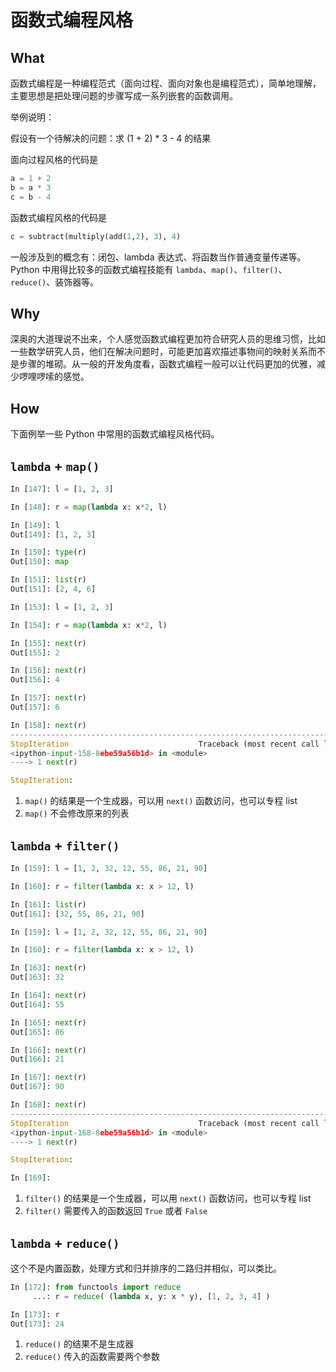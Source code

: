 # 函数式编程风格

## What

函数式编程是一种编程范式（面向过程、面向对象也是编程范式），简单地理解，主要思想是把处理问题的步骤写成一系列嵌套的函数调用。

举例说明：

假设有一个待解决的问题：求 (1 + 2) * 3 - 4 的结果

面向过程风格的代码是

```python
a = 1 + 2
b = a * 3
c = b - 4
```

函数式编程风格的代码是

```python
c = subtract(multiply(add(1,2), 3), 4)
```

一般涉及到的概念有：闭包、lambda 表达式、将函数当作普通变量传递等。Python 中用得比较多的函数式编程技能有 `lambda`、`map()`、`filter()`、`reduce()`、装饰器等。

## Why

深奥的大道理说不出来，个人感觉函数式编程更加符合研究人员的思维习惯，比如一些数学研究人员，他们在解决问题时，可能更加喜欢描述事物间的映射关系而不是步骤的堆砌。从一般的开发角度看，函数式编程一般可以让代码更加的优雅，减少啰哩啰嗦的感觉。

## How

下面例举一些 Python 中常用的函数式编程风格代码。

## `lambda` + `map()`

```python
In [147]: l = [1, 2, 3]

In [148]: r = map(lambda x: x*2, l)

In [149]: l
Out[149]: [1, 2, 3]

In [150]: type(r)
Out[150]: map

In [151]: list(r)
Out[151]: [2, 4, 6]
```

```python
In [153]: l = [1, 2, 3]

In [154]: r = map(lambda x: x*2, l)

In [155]: next(r)
Out[155]: 2

In [156]: next(r)
Out[156]: 4

In [157]: next(r)
Out[157]: 6

In [158]: next(r)
---------------------------------------------------------------------------
StopIteration                             Traceback (most recent call last)
<ipython-input-158-8ebe59a56b1d> in <module>
----> 1 next(r)

StopIteration:
```

1. `map()` 的结果是一个生成器，可以用 `next()` 函数访问，也可以专程 list
2. `map()` 不会修改原来的列表

## `lambda` + `filter()`

```python
In [159]: l = [1, 2, 32, 12, 55, 86, 21, 90]

In [160]: r = filter(lambda x: x > 12, l)

In [161]: list(r)
Out[161]: [32, 55, 86, 21, 90]
```

```python
In [159]: l = [1, 2, 32, 12, 55, 86, 21, 90]

In [160]: r = filter(lambda x: x > 12, l)

In [163]: next(r)
Out[163]: 32

In [164]: next(r)
Out[164]: 55

In [165]: next(r)
Out[165]: 86

In [166]: next(r)
Out[166]: 21

In [167]: next(r)
Out[167]: 90

In [168]: next(r)
---------------------------------------------------------------------------
StopIteration                             Traceback (most recent call last)
<ipython-input-168-8ebe59a56b1d> in <module>
----> 1 next(r)

StopIteration:

In [169]:
```

1. `filter()` 的结果是一个生成器，可以用 `next()` 函数访问，也可以专程 list
2. `filter()` 需要传入的函数返回 `True` 或者 `False`

## `lambda` + `reduce()`

这个不是内置函数，处理方式和归并排序的二路归并相似，可以类比。

```python
In [172]: from functools import reduce
     ...: r = reduce( (lambda x, y: x * y), [1, 2, 3, 4] )

In [173]: r
Out[173]: 24
```

1. `reduce()` 的结果不是生成器
2. `reduce()` 传入的函数需要两个参数